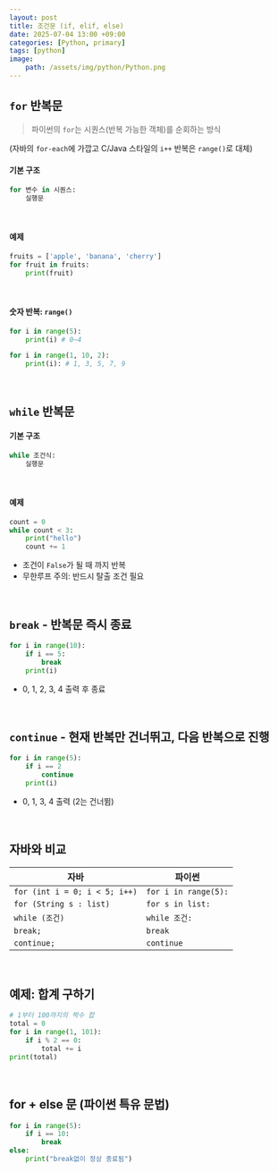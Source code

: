 ```yaml
---
layout: post
title: 조건문 (if, elif, else)
date: 2025-07-04 13:00 +09:00
categories: [Python, primary]
tags: [python]
image:
    path: /assets/img/python/Python.png
---
```

## `for` 반복문

> 파이썬의 `for`는 시퀀스(반복 가능한 객체)를 순회하는 방식

(자바의 `for-each`에 가깝고 C/Java 스타일의 `i++` 반복은 `range()`로 대체)

#### 기본 구조

```python
for 변수 in 시퀀스:
    실행문
```

<br>

#### 예제

```python
fruits = ['apple', 'banana', 'cherry']
for fruit in fruits:
    print(fruit)
```

<br>

#### 숫자 반복: `range()`

```python
for i in range(5):
    print(i) # 0~4
```

```python
for i in range(1, 10, 2):
    print(i): # 1, 3, 5, 7, 9
```

<br>

## `while` 반복문

#### 기본 구조

```python
while 조건식:
    실행문
```

<br>

#### 예제

```python
count = 0
while count < 3:
    print("hello")
    count += 1
```

- 조건이 `False`가 될 때 까지 반복
- 무한루프 주의: 반드시 탈출 조건 필요

<br>

## `break` - 반복문 즉시 종료

```python
for i in range(10):
    if i == 5:
        break
    print(i)
```

- 0, 1, 2, 3, 4 출력 후 종료

<br>

## `continue` - 현재 반복만 건너뛰고, 다음 반복으로 진행

```python
for i in range(5):
    if i == 2
        continue
    print(i)
```

- 0, 1, 3, 4 출력 (2는 건너뜀)

<br>

## 자바와 비교

| 자바                           | 파이썬                |
| ----------------------------- | -------------------- |
| `for (int i = 0; i < 5; i++)` | `for i in range(5):` |
| `for (String s : list)`       | `for s in list:`     |
| `while (조건)`                 | `while 조건:`        |
| `break;`                      | `break`              |
| `continue;`                   | `continue`           |

<br>

## 예제: 합계 구하기

```python
# 1부터 100까지의 짝수 합
total = 0
for i in range(1, 101):
    if i % 2 == 0:
        total += i
print(total)
```

<br>

## for + else 문 (파이썬 특유 문법)

```python
for i in range(5):
    if i == 10:
        break
else:
    print("break없이 정상 종료됨")
```

<br>
